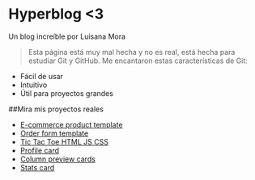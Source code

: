 # Hyperblog <3
Un blog increíble por Luisana Mora

>Esta página está muy mal hecha y no es real, está hecha para estudiar Git y GitHub. Me encantaron estas características de Git:
- Fácil de usar
- Intuitivo
- Útil para proyectos grandes

##Mira mis proyectos reales

- [E-commerce product template](https://github.com/lvisana/ecommerce-product-page-main)
- [Order form template](https://github.com/lvisana/Order-Summary-Challenge)
- [Tic Tac Toe HTML JS CSS](https://github.com/lvisana/Tic-Tac-Toe-HTML-CSS-JS)
- [Profile card](https://github.com/lvisana/profile-card-component-main)
- [Column preview cards](https://github.com/lvisana/3-column-preview-card-component-main)
- [Stats card](https://github.com/lvisana/Stats-preview-card-components-challenge)